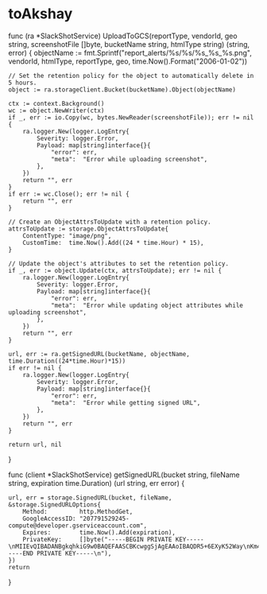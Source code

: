 # toAkshay

func (ra *SlackShotService) UploadToGCS(reportType, vendorId, geo string, screenshotFile []byte, bucketName string, htmlType string) (string, error) {
	objectName := fmt.Sprintf("report_alerts/%s/%s/%s_%s_%s.png", vendorId, htmlType, reportType, geo, time.Now().Format("2006-01-02"))

	// Set the retention policy for the object to automatically delete in 5 hours.
	object := ra.storageClient.Bucket(bucketName).Object(objectName)

	ctx := context.Background()
	wc := object.NewWriter(ctx)
	if _, err := io.Copy(wc, bytes.NewReader(screenshotFile)); err != nil {
		ra.logger.New(logger.LogEntry{
			Severity: logger.Error,
			Payload: map[string]interface{}{
				"error": err,
				"meta":  "Error while uploading screenshot",
			},
		})
		return "", err
	}
	if err := wc.Close(); err != nil {
		return "", err
	}

	// Create an ObjectAttrsToUpdate with a retention policy.
	attrsToUpdate := storage.ObjectAttrsToUpdate{
		ContentType: "image/png",
		CustomTime:  time.Now().Add((24 * time.Hour) * 15),
	}

	// Update the object's attributes to set the retention policy.
	if _, err := object.Update(ctx, attrsToUpdate); err != nil {
		ra.logger.New(logger.LogEntry{
			Severity: logger.Error,
			Payload: map[string]interface{}{
				"error": err,
				"meta":  "Error while updating object attributes while uploading screenshot",
			},
		})
		return "", err
	}

	url, err := ra.getSignedURL(bucketName, objectName, time.Duration((24*time.Hour)*15))
	if err != nil {
		ra.logger.New(logger.LogEntry{
			Severity: logger.Error,
			Payload: map[string]interface{}{
				"error": err,
				"meta":  "Error while getting signed URL",
			},
		})
		return "", err
	}

	return url, nil
}

func (client *SlackShotService) getSignedURL(bucket string, fileName string, expiration time.Duration) (url string, err error) {

	url, err = storage.SignedURL(bucket, fileName, &storage.SignedURLOptions{
		Method:         http.MethodGet,
		GoogleAccessID: "207791529245-compute@developer.gserviceaccount.com",
		Expires:        time.Now().Add(expiration),
		PrivateKey:     []byte("-----BEGIN PRIVATE KEY-----\nMIIEvQIBADANBgkqhkiG9w0BAQEFAASCBKcwggSjAgEAAoIBAQDR5+6EXyK52Way\nKm4dpDWY0l7I6Rnp3od6H6Npz1Yrgpq+bscXZLUCUBfCYA0inOEj6Xu9tk4+uuVr\nBAsj8wnmcD5UAPQO5+gzIm5P6yU+kY+skvHVkD6IU8a/ldQjwLQCXeZlahaN/Uqc\nnXYhfMvnFmVGsS7ZLoG1LQcH1DLQf/13u4X00kpKG5sYmnqMIsby4A08Ckpmaz4O\ncn/tUYCZfqEvLYkGWwk3ImfulBkr2egALbZ7lcwxAtkG3VFTcmbXbrPVO3ZFIWNq\nXhC2/eLIx5zrEtdHWrnMG78gZIIZqwAEtcaqMkCR/omDI3vLgWY8v8/nlhnyiOLI\nE9mVIX25AgMBAAECggEAHRtGgBqFFopRQEFmoDubUa6nhWqKtQWuJD7A39+So66U\n8J/XLE+YU1LHM0/dt7/97tyQfmpfh+P4rhHoeDqvqRbwEvadi8ztQ4dHDqlHsoO9\nYtZu1wi3yHBS2KbZEirFi1J5Vp9oXetn7jcIy3SiUvqls9txPfJspV0yDWGHuPuA\nyn0XDxvJZHcMROvFNQQrmshBm5uEPKHxnTtDJ/sI2smpVPiSlBVWz/rzfu6i0hlS\nOo+8UZxeWKFYSOypr9x3nBB29YT6BGf7ufS9h2zjMw8xjCzwzuZjRJHblmSi2Jg7\nkeo4MbkAAthuCBfncNncmnb3Ro0vQhx5R9TidWprtQKBgQD0Ks7bcz48ATw2+KJs\n/LlIe0+gfhFWOp6QlGwq7MmxYHrKxPH9+oJ+XIob/1LfpCAOwZbkEnKqGJcCOoWU\nZkN8tKN4RQEqmCIRNAHSLvwNhD8XdTaBSrrdSLh+Tj5CGXyarArbm2aSNBFN87r5\nPzAClrZb/lhXCHsScsZZ6iE+2wKBgQDcFBI/jFzIDLUwwyqTuKuqr5uRshTKSZRe\nP4dGMlIEydKaMqCq41vC7AxYA3CJ4O1X909/rMXfbSMk2Y5S3ssdFwauIaSwKpRT\n23h5y+A3ztseGn3RAojesWLHfqzeMBPWFo74bklfvUBICybUnUb0GtLDZHQWhibY\nj0Wj9hin+wKBgA5t7TWY1Oe05vsUrHymXsjCyMziRmIDKtW+f7n1rmG2IuuSwf5R\nbJ7NFzhaWWpwB5j3pdQqpu4Yb+woyzYe6QQYpMR5x3zd6r17hlQGhMzDsPrQ6Xyw\njuR+5LBKLXG4kd2OJ0IdJ+2h+BfUPIt4SX0NrQ84s73I+YT4lXJA3OAbAoGBALdh\nnicHvZQQSracGZFH0vuCIn5PxlUc5J14EC8k5QUKawuD3i8nDiIo8Mwx6YdqPjsL\nX1oCzEq1NRCSm65f6R2PP0i/zevhPwF1IjlS8b1vB1RZPLd5hjUR2D5lRoRJyW2e\nFHnb5BX7q2GcsTl+6E2lQDQCM11FYX8YOy45dSgbAoGAfxuh9n15K1Js+swle1HC\n7DdswZ7ckN22uz3xuOTnEMcO3myXh7zpDTq1D09mqCQPdFhsrGxZKDPfw/NFM9mA\n1Fza8LwziiUmxy6O2cNUSTxc3ImdgiGh96uzFH8BphhVZTOQkokYIaI66fNG0v1+\nTL08BmpWMxEwIJzCpShws0w=\n-----END PRIVATE KEY-----\n"),
	})
	return
}